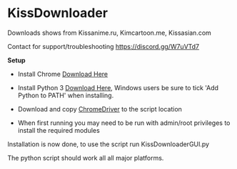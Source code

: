 # KissDownloader
Downloads shows from Kissanime.ru, Kimcartoon.me, Kissasian.com

Contact for support/troubleshooting https://discord.gg/W7uVTd7

**Setup**

* Install Chrome [Download Here](https://www.google.com/chrome/browser/desktop/)

* Install Python 3 [Download Here](https://www.python.org/downloads/), Windows users be sure to tick 'Add Python to PATH' when installing.

* Download and copy [ChromeDriver](https://sites.google.com/a/chromium.org/chromedriver/) to the script location

* When first running you may need to be run with admin/root privileges to install the required modules

Installation is now done, to use the script run KissDownloaderGUI.py

The python script should work all all major platforms.
